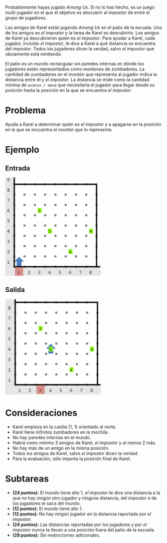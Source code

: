 Probablemente hayas jugado _Among Us_. Si no lo has hecho, es un juego multi-jugador en el que el objetivo es descubrir al _impostor_ de entre el grupo de jugadores.

Los amigos de Karel están jugando _Among Us_ en el patio de la escuela. Uno de los amigos es _el impostor_ y la tarea de Karel es descubrirlo. Los amigos de Karel ya descubrieron quién es _el impostor_. Para ayudar a Karel, cada jugador, incluido _el impostor_, le dice a Karel a qué distancia se encuentra del _impostor_. Todos los jugadores dicen la verdad, salvo _el impostor_ que obviamente está mintiendo.

El patio es un mundo rectangular sin paredes internas en dónde los jugadores están representados como montones de zumbadores. La cantidad de zumbadores en el montón que representa al jugador indica la distancia entre él y _el impostor_. La distancia se mide como la cantidad mínima de `avanza / move` que necesitaría el jugador para llegar desde su posición hasta la posición en la que se encuentra _el impostor_.

# Problema

Ayuda a Karel a determinar quién es _el impostor_ y a apagarse en la posición en la que se encuentra el montón que lo representa.

# Ejemplo

## Entrada

![Ejemplo de entrada](sample.in.png)

## Salida

![Ejemplo de salida](sample.out.png)

# Consideraciones

- Karel empieza en la casilla (1, 1) orientado al norte.
- Karel tiene infinitos zumbadores en la mochila.
- No hay paredes internas en el mundo.
- Habrá como mínimo $3$ amigos de Karel, _el impostor_ y al menos $2$ más.
- No hay más de un amigo en la misma posición.
- Todos los amigos de Karel, salvo _el impostor_ dicen la verdad.
- Para la evaluación, sólo importa la posición final de Karel.

# Subtareas

- **(24 puntos):** El mundo tiene alto $1$, _el impostor_ te dice una distancia a la que no hay ningún otro jugador y ninguna distancia, del _impostor_ o de los jugadores te saca del mundo.
- **(12 puntos):** El mundo tiene alto $1$.
- **(12 puntos):** No hay ningún jugador en la distancia reportada por _el impostor_.
- **(24 puntos):** Las distancias reportadas por los jugadores y por _el impostor_ nunca te llevan a una posición fuera del patio de la escuela.
- **(28 puntos):** Sin restricciones adicionales.
